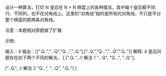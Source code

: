 设计一种算法，打印 N 皇后在 N × N 棋盘上的各种摆法，其中每个皇后都不同行、不同列，也不在对角线上。这里的“对角线”指的是所有的对角线，不只是平分整个棋盘的那两条对角线。

注意：本题相对原题做了扩展

示例:

输入：4
输出：[[".Q..","...Q","Q...","..Q."],["..Q.","Q...","...Q",".Q.."]]
解释: 4 皇后问题存在如下两个不同的解法。
[
[".Q..", // 解法 1
"...Q",
"Q...",
"..Q."],

["..Q.", // 解法 2
"Q...",
"...Q",
".Q.."]
]
